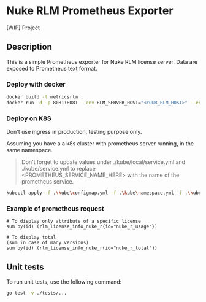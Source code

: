 # Nuke RLM Prometheus Exporter

[WIP] Project

## Description
This is a simple Prometheus exporter for Nuke RLM license server.
Data are exposed to Prometheus text format.

### Deploy with docker

```bash
docker build -t metricsrlm .
docker run -d -p 8081:8081 --env RLM_SERVER_HOST="<YOUR_RLM_HOST>" --env RLM_SERVER_PORT="4101" metricsrlm
```

### Deploy on K8S

Don't use ingress in production, testing purpose only.

Assuming you have a a k8s cluster with prometheus server running, in the same namespace.

> Don't forget to update values under ./kube/local/service.yml and ./kube/service.yml to replace <PROMETHEUS_SERVICE_NAME_HERE> with the name of the prometheus service.

```bash
kubectl apply -f .\kube\configmap.yml -f .\kube\namespace.yml -f .\kube\local\service.yml -f .\kube\deployment.yml
```

### Example of prometheus request
```
# To display only attribute of a specific license
sum by(id) (rlm_license_info_nuke_r{id="nuke_r_usage"})

# To display total
(sum in case of many versions)
sum by(id) (rlm_license_info_nuke_r{id="nuke_r_total"})
```

## Unit tests
To run unit tests, use the following command:
```bash
go test -v ./tests/...
```
